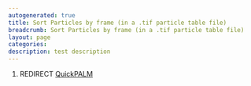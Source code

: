 ```yaml
---
autogenerated: true
title: Sort Particles by frame (in a .tif particle table file)
breadcrumb: Sort Particles by frame (in a .tif particle table file)
layout: page
categories: 
description: test description
---
```


1.  REDIRECT [QuickPALM](QuickPALM)
